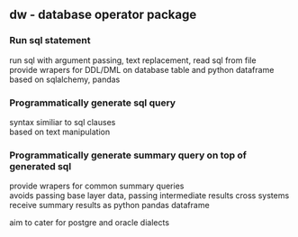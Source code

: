## dw - database operator package

### Run sql statement
run sql with argument passing, text replacement, read sql from file \
provide wrapers for DDL/DML on database table and python dataframe \
based on sqlalchemy, pandas

### Programmatically generate sql query
syntax similiar to sql clauses \
based on text manipulation

### Programmatically generate summary query on top of generated sql
provide wrapers for common summary queries \
avoids passing base layer data, passing intermediate results cross systems \
receive summary results as python pandas dataframe

aim to cater for postgre and oracle dialects
